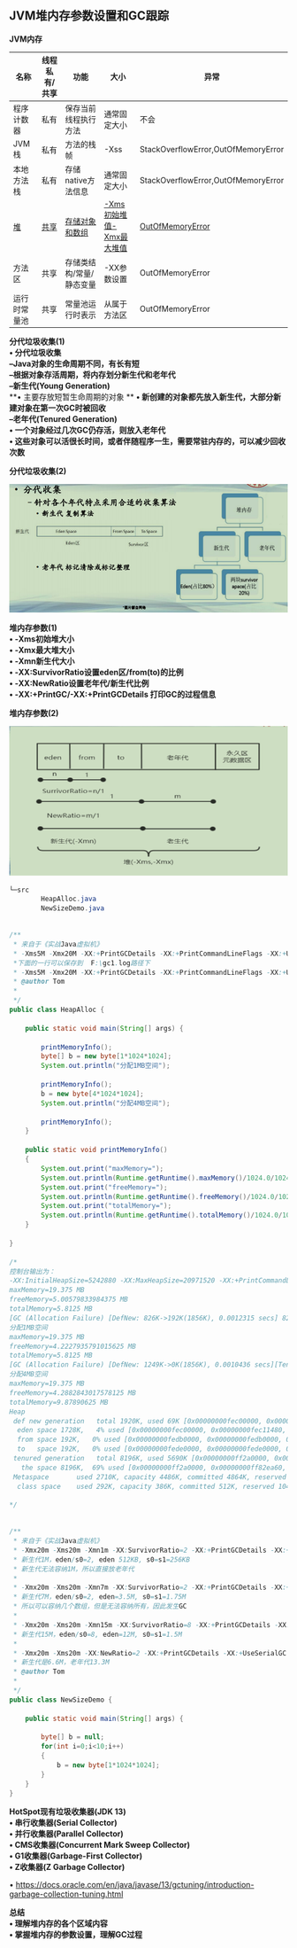 ## JVM堆内存参数设置和GC跟踪

**JVM内存**  

| 名称         | 线程私有/共享 | 功能                     | 大小                             | 异常                                |
| ------------ | ------------- | ------------------------ | -------------------------------- | ----------------------------------- |
| 程序计数器   | 私有          | 保存当前线程执行方法     | 通常固定大小                     | 不会                                |
| JVM栈        | 私有          | 方法的栈帧               | -Xss                             | StackOverflowError,OutOfMemoryError |
| 本地方法栈   | 私有          | 存储native方法信息       | 通常固定大小                     | StackOverflowError,OutOfMemoryError |
| <u>堆</u>    | <u>共享</u>   | <u>存储对象和数组</u>    | <u>-Xms 初始堆值-Xmx最大堆值</u> | <u>OutOfMemoryError</u>             |
| 方法区       | 共享          | 存储类结构/常量/静态变量 | -XX参数设置                      | OutOfMemoryError                    |
| 运行时常量池 | 共享          | 常量池运行时表示         | 从属于方法区                     | OutOfMemoryError                    |



**分代垃圾收集(1)**  
**• 分代垃圾收集**  
**–Java对象的生命周期不同，有长有短**  
**–根据对象存活周期，将内存划分新生代和老年代**  
**–新生代(Young Generation)**  
**• 主要存放短暂生命周期的对象 ** 
**• 新创建的对象都先放入新生代，大部分新建对象在第一次GC时被回收**  
**–老年代(Tenured Generation)**  
**• 一个对象经过几次GC仍存活，则放入老年代**  
**• 这些对象可以活很长时间，或者伴随程序一生，需要常驻内存的，可以减少回收次数**  



**分代垃圾收集(2)**  

![垃圾收集算法6](./垃圾收集算法6.png)

  

**堆内存参数(1)**  
**• -Xms初始堆大小**  
**• -Xmx最大堆大小**  
**• -Xmn新生代大小**  
**• -XX:SurvivorRatio设置eden区/from(to)的比例**  
**• -XX:NewRatio设置老年代/新生代比例**  
**• -XX:+PrintGC/-XX:+PrintGCDetails 打印GC的过程信息**  



**堆内存参数(2)**  

![堆内存参数2](./堆内存参数2.png)



```java
└─src
        HeapAlloc.java
        NewSizeDemo.java
```

```java

/**
 * 来自于《实战Java虚拟机》
 * -Xms5M -Xmx20M -XX:+PrintGCDetails -XX:+PrintCommandLineFlags -XX:+UseSerialGC
 *下面的一行可以保存到  F:\gc1.log路径下
 * -Xms5M -Xmx20M -XX:+PrintGCDetails -XX:+PrintCommandLineFlags -XX:+UseSerialGC -Xloggc:F:\gc1.log
 * @author Tom
 *
 */
public class HeapAlloc {

	public static void main(String[] args) {
		
		printMemoryInfo();
		byte[] b = new byte[1*1024*1024];
		System.out.println("分配1MB空间");
		
		printMemoryInfo();
		b = new byte[4*1024*1024];
		System.out.println("分配4MB空间");

		printMemoryInfo();
	}
	
	public static void printMemoryInfo()
	{
		System.out.print("maxMemory=");
		System.out.println(Runtime.getRuntime().maxMemory()/1024.0/1024.0 + " MB");
		System.out.print("freeMemory=");
		System.out.println(Runtime.getRuntime().freeMemory()/1024.0/1024.0 + " MB");
		System.out.print("totalMemory=");
		System.out.println(Runtime.getRuntime().totalMemory()/1024.0/1024.0 + " MB");
	}

}

/*
控制台输出为：
-XX:InitialHeapSize=5242880 -XX:MaxHeapSize=20971520 -XX:+PrintCommandLineFlags -XX:+PrintGCDetails -XX:+UseCompressedClassPointers -XX:+UseCompressedOops -XX:-UseLargePagesIndividualAllocation -XX:+UseSerialGC 
maxMemory=19.375 MB
freeMemory=5.00579833984375 MB
totalMemory=5.8125 MB
[GC (Allocation Failure) [DefNew: 826K->192K(1856K), 0.0012315 secs] 826K->570K(5952K), 0.0012741 secs] [Times: user=0.00 sys=0.00, real=0.00 secs] 
分配1MB空间
maxMemory=19.375 MB
freeMemory=4.2227935791015625 MB
totalMemory=5.8125 MB
[GC (Allocation Failure) [DefNew: 1249K->0K(1856K), 0.0010436 secs][Tenured: 1594K->1594K(4096K), 0.0018692 secs] 1627K->1594K(5952K), [Metaspace: 2704K->2704K(1056768K)], 0.0029887 secs] [Times: user=0.00 sys=0.00, real=0.00 secs] 
分配4MB空间
maxMemory=19.375 MB
freeMemory=4.2882843017578125 MB
totalMemory=9.87890625 MB
Heap
 def new generation   total 1920K, used 69K [0x00000000fec00000, 0x00000000fee10000, 0x00000000ff2a0000)
  eden space 1728K,   4% used [0x00000000fec00000, 0x00000000fec11480, 0x00000000fedb0000)
  from space 192K,   0% used [0x00000000fedb0000, 0x00000000fedb0000, 0x00000000fede0000)
  to   space 192K,   0% used [0x00000000fede0000, 0x00000000fede0000, 0x00000000fee10000)
 tenured generation   total 8196K, used 5690K [0x00000000ff2a0000, 0x00000000ffaa1000, 0x0000000100000000)
   the space 8196K,  69% used [0x00000000ff2a0000, 0x00000000ff82ea60, 0x00000000ff82ec00, 0x00000000ffaa1000)
 Metaspace       used 2710K, capacity 4486K, committed 4864K, reserved 1056768K
  class space    used 292K, capacity 386K, committed 512K, reserved 1048576K

*/
```

```java

/**
 * 来自于《实战Java虚拟机》
 * -Xmx20m -Xms20m -Xmn1m -XX:SurvivorRatio=2 -XX:+PrintGCDetails -XX:+UseSerialGC
 * 新生代1M，eden/s0=2, eden 512KB, s0=s1=256KB 
 * 新生代无法容纳1M，所以直接放老年代
 * 
 * -Xmx20m -Xms20m -Xmn7m -XX:SurvivorRatio=2 -XX:+PrintGCDetails -XX:+UseSerialGC
 * 新生代7M，eden/s0=2, eden=3.5M, s0=s1=1.75M
 * 所以可以容纳几个数组，但是无法容纳所有，因此发生GC
 * 
 * -Xmx20m -Xms20m -Xmn15m -XX:SurvivorRatio=8 -XX:+PrintGCDetails -XX:+UseSerialGC
 * 新生代15M，eden/s0=8, eden=12M, s0=s1=1.5M
 * 
 * -Xmx20m -Xms20m -XX:NewRatio=2 -XX:+PrintGCDetails -XX:+UseSerialGC
 * 新生代是6.6M，老年代13.3M
 * @author Tom
 *
 */
public class NewSizeDemo {

	public static void main(String[] args) {
		
		byte[] b = null;
		for(int i=0;i<10;i++)
		{
			b = new byte[1*1024*1024];
		}		
	}
}

```



**HotSpot现有垃圾收集器(JDK 13)**  
**• 串行收集器(Serial Collector)**  
**• 并行收集器(Parallel Collector)**  
**• CMS收集器(Concurrent Mark Sweep Collector)**  
**• G1收集器(Garbage-First Collector)**  
**• Z收集器(Z Garbage Collector)**  

• https://docs.oracle.com/en/java/javase/13/gctuning/introduction-garbage-collection-tuning.html



**总结**  
**• 理解堆内存的各个区域内容**  
**• 掌握堆内存的参数设置，理解GC过程**  

